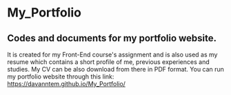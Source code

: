 # My_Portfolio

## Codes and documents for my portfolio website.

It is created for my Front-End course's assignment and is also used as my resume which contains a short profile of me, previous experiences and studies. My CV can be also download from there in PDF format.
You can run my portfolio website through this link: https://davanntem.github.io/My_Portfolio/ 
